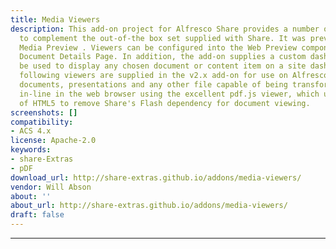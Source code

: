```yaml
---
title: Media Viewers
description: This add-on project for Alfresco Share provides a number of content viewers
  to complement the out-of-the box set supplied with Share. It was previously named
  Media Preview . Viewers can be configured into the Web Preview component of the
  Document Details Page. In addition, the add-on supplies a custom dashlet which can
  be used to display any chosen document or content item on a site dashboard. The
  following viewers are supplied in the v2.x add-on for use on Alfresco 4 PdfJs displays
  documents, presentations and any other file capable of being transformed to PDF
  in-line in the web browser using the excellent pdf.js viewer, which uses the power
  of HTML5 to remove Share's Flash dependency for document viewing.
screenshots: []
compatibility:
- ACS 4.x
license: Apache-2.0
keywords:
- share-Extras
- pDF
download_url: http://share-extras.github.io/addons/media-viewers/
vendor: Will Abson ‌
about: ''
about_url: http://share-extras.github.io/addons/media-viewers/
draft: false
---
```

---
